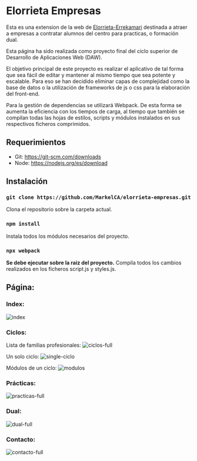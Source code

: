 # Elorrieta Empresas

Esta es una  extension de la web de [Elorrieta-Errekamari](https://elorrieta.hezkuntza.net/es/inicio)
 destinada a atraer a empresas a contratar alumnos del centro para practicas, o formación dual. 

Esta página ha sido realizada como proyecto final del ciclo superior de Desarrollo de Aplicaciones Web (DAW).

El objetivo principal de este proyecto es realizar el aplicativo de tal forma que sea fácil de editar y mantener al mismo tiempo que sea potente y escalable. Para eso se han decidido eliminar capas de complejidad como la base de datos o la utilización de frameworks de js o css para la elaboración del front-end.

Para la gestión de dependencias se utilizará Webpack. De esta forma se aumenta la eficiencia con los tiempos de carga, al tiempo que también se compilan todas las hojas de estilos, scripts y módulos instalados en sus respectivos ficheros comprimidos.

## Requerimientos

- Git: https://git-scm.com/downloads
- Node: https://nodejs.org/es/download

## Instalación

### `git clone https://github.com/MarkelCA/elorrieta-empresas.git`

Clona el repositorio sobre la carpeta actual.

### `npm install`

Instala todos los módulos necesarios del proyecto.

### `npx webpack`

**Se debe ejecutar sobre la raiz del proyecto.** Compila todos los cambios realizados en los ficheros script.js y styles.js.

## Página:
### Index:
![index](https://user-images.githubusercontent.com/76633510/121243131-a6df3a00-c89d-11eb-9b52-893733899444.png)

### Ciclos:
Lista de familias profesionales:
![ciclos-full](https://user-images.githubusercontent.com/76633510/121242844-4f40ce80-c89d-11eb-9956-37fdc186cbbe.png)

Un solo ciclo:
![single-ciclo](https://user-images.githubusercontent.com/76633510/121243599-2c62ea00-c89e-11eb-8681-6aebed9744b0.png)

Módulos de un ciclo:
![modulos](https://user-images.githubusercontent.com/76633510/121243824-75b33980-c89e-11eb-8d9a-9b0c75c5019c.png)

### Prácticas:
![practicas-full](https://user-images.githubusercontent.com/76633510/121243992-a72c0500-c89e-11eb-827b-ae9b666f4a05.png)

### Dual:
![dual-full](https://user-images.githubusercontent.com/76633510/121244088-c5920080-c89e-11eb-82db-5f7181069da6.png)

### Contacto:
![contacto-full](https://user-images.githubusercontent.com/76633510/121244183-dd698480-c89e-11eb-9eba-4738bffc62d9.png)





